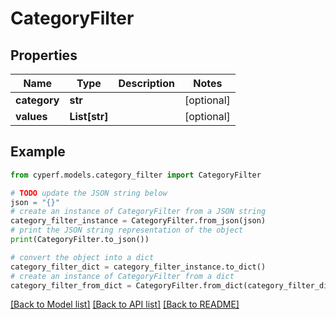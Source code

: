# CategoryFilter


## Properties

Name | Type | Description | Notes
------------ | ------------- | ------------- | -------------
**category** | **str** |  | [optional] 
**values** | **List[str]** |  | [optional] 

## Example

```python
from cyperf.models.category_filter import CategoryFilter

# TODO update the JSON string below
json = "{}"
# create an instance of CategoryFilter from a JSON string
category_filter_instance = CategoryFilter.from_json(json)
# print the JSON string representation of the object
print(CategoryFilter.to_json())

# convert the object into a dict
category_filter_dict = category_filter_instance.to_dict()
# create an instance of CategoryFilter from a dict
category_filter_from_dict = CategoryFilter.from_dict(category_filter_dict)
```
[[Back to Model list]](../README.md#documentation-for-models) [[Back to API list]](../README.md#documentation-for-api-endpoints) [[Back to README]](../README.md)


